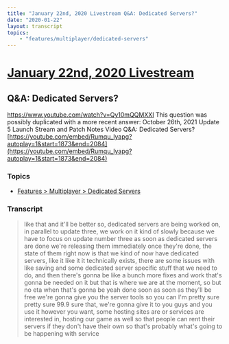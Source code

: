 ```yaml
---
title: "January 22nd, 2020 Livestream Q&A: Dedicated Servers?"
date: "2020-01-22"
layout: transcript
topics:
    - "features/multiplayer/dedicated-servers"
---
```

# [January 22nd, 2020 Livestream](../2020-01-22.md)
## Q&A: Dedicated Servers?
https://www.youtube.com/watch?v=Qy10mQQMXXI
This question was possibly duplicated with a more recent answer: October 26th, 2021 Update 5 Launch Stream and Patch Notes Video Q&A: Dedicated Servers? [https://youtube.com/embed/Rumqu_lyapg?autoplay=1&start=1873&end=2084](https://youtube.com/embed/Rumqu_lyapg?autoplay=1&start=1873&end=2084)


### Topics
* [Features > Multiplayer > Dedicated Servers](../topics/features/multiplayer/dedicated-servers.md)

### Transcript

> like that and it'll be better so, dedicated servers are being worked on, in parallel to update three, we work on it kind of slowly because we have to focus on update number three as soon as dedicated servers are done we're releasing them immediately once they're done, the state of them right now is that we kind of now have dedicated servers, like it like it it technically exists, there are some issues with like saving and some dedicated server specific stuff that we need to do, and then there's gonna be like a bunch more fixes and work that's gonna be needed on it but that is where we are at the moment, so but no eta when that's gonna be yeah done soon as soon as they'll be free we're gonna give you the server tools so you can I'm pretty sure pretty sure 99.9 sure that, we're gonna give it to you guys and you use it however you want, some hosting sites are or services are interested in, hosting our game as well so that people can rent their servers if they don't have their own so that's probably what's going to be happening with service
